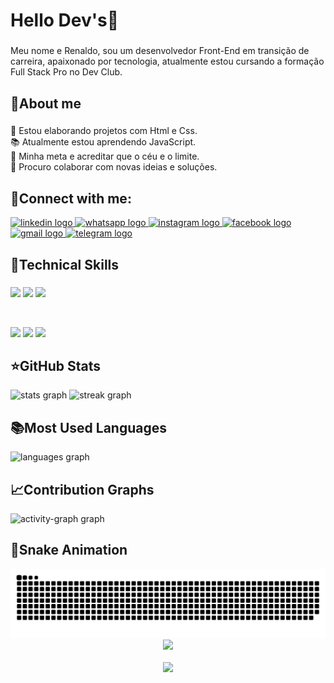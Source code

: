 <h1 align="left">Hello Dev's👋</h1>

###

<p align="left">Meu nome e Renaldo, sou um desenvolvedor Front-End em transição de carreira, apaixonado por tecnologia, atualmente estou cursando a formação Full Stack Pro no Dev Club.</p>

###

<h2 align="left">💬About me</h2>

###

<p align="left">🌱 Estou elaborando projetos com Html e Css.<br>📚 Atualmente estou aprendendo JavaScript.<br>🎯 Minha meta e acreditar que o céu e o limite.<br>🎲 Procuro colaborar com novas ideias e soluções.</p>

###
<h2 align="left">🤝Connect with me:</h2>

<div align="left">
  <a href="https://www.linkedin.com/in/renaldodasilva/" target="_blank">
    <img src="https://raw.githubusercontent.com/maurodesouza/profile-readme-generator/master/src/assets/icons/social/linkedin/default.svg" width="52" height="40" alt="linkedin logo"  />
  </a>
  <a href="https://wa.me/558298406880" target="_blank">
    <img src="https://raw.githubusercontent.com/maurodesouza/profile-readme-generator/master/src/assets/icons/social/whatsapp/default.svg" width="52" height="40" alt="whatsapp logo"  />
  </a>
  <a href="https://www.instagram.com/renaldodasilvaa/" target="_blank">
    <img src="https://raw.githubusercontent.com/maurodesouza/profile-readme-generator/master/src/assets/icons/social/instagram/default.svg" width="52" height="40" alt="instagram logo"  />
  </a>
  <a href="https://www.facebook.com/Renaldinhow" target="_blank">
    <img src="https://raw.githubusercontent.com/maurodesouza/profile-readme-generator/master/src/assets/icons/social/facebook/default.svg" width="52" height="40" alt="facebook logo"  />
  </a>
  <a href="mailto:renaldoprodev@gmail.com" target="_blank">
    <img src="https://raw.githubusercontent.com/maurodesouza/profile-readme-generator/master/src/assets/icons/social/gmail/default.svg" width="52" height="40" alt="gmail logo"  />
  </a>
  <a href="https://t.me/RenaldodaSilva" target="_blank">
    <img src="https://raw.githubusercontent.com/maurodesouza/profile-readme-generator/master/src/assets/icons/social/telegram/default.svg" width="52" height="40" alt="telegram logo"  />
  </a>
</div>

###

###

###

<h2 align="left">💼Technical Skills</h2>

###
![](https://img.shields.io/badge/Code-HTML5-informational?style=flat&logo=HTML5&color=E34F26)
![](https://img.shields.io/badge/Style-CSS3-informational?style=flat&logo=CSS3&color=1572B6)
![](https://img.shields.io/badge/Code-JavaScript-informational?style=flat&logo=JavaScript&color=F7DF1E)

<br>

![](https://img.shields.io/badge/Tools-Figma-informational?style=flat&logo=Figma&color=F24E1E)
![](https://img.shields.io/badge/Tools-Git-informational?style=flat&logo=Git&color=F05032)
![](https://img.shields.io/badge/Tools-GitHub-informational?style=flat&logo=GitHub&color=181717)
###

<h2 align="left">⭐️GitHub Stats</h2>

<div align="left">
  <img src="https://github-readme-stats.vercel.app/api?username=renaldoprodev&hide_title=true&hide_rank=false&show_icons=true&include_all_commits=true&count_private=true&disable_animations=false&theme=dracula&locale=en&hide_border=false&order=1" height="150" alt="stats graph"  />
  <img src="https://streak-stats.demolab.com?user=renaldoprodev&locale=en&mode=daily&theme=dracula&hide_border=false&border_radius=5&order=3" height="150" alt="streak graph"  />
</div>

<h2 align="left">📚Most Used Languages</h2>

<div align="left">
  <img src="https://github-readme-stats.vercel.app/api/top-langs?username=renaldoprodev&locale=en&hide_title=true&layout=compact&card_width=320&langs_count=5&theme=dracula&hide_border=false&order=2" height="130" alt="languages graph"  />
</div>

<h2 align="left">📈Contribution Graphs</h2>

<div align="left">
  <img src="https://github-readme-activity-graph.vercel.app/graph?username=renaldoprodev&radius=16&theme=react&area=true&order=5&hide_border=false&hide_title=true" height="250" alt="activity-graph graph"  />
</div>

<h2 align="left">🐍Snake Animation</h2>

<img src="https://raw.githubusercontent.com/renaldoprodev/renaldoprodev/output/snake.svg" alt="Snake animation" />

<div align="center">
  <img height="150" src="https://camo.githubusercontent.com/62da68eb62b1e5f175f7d1f0191dd89a653d7908feb22d37d4a0ab07365d6791/68747470733a2f2f6d656469612e67697068792e636f6d2f6d656469612f4d3967624264396e6244724f5475314d71782f67697068792e676966"  />
</div>
<br>
<div align="center">
  <img src="https://visitor-badge.laobi.icu/badge?page_id=renaldoprodev.renaldoprodev&"  />
</div>

###
